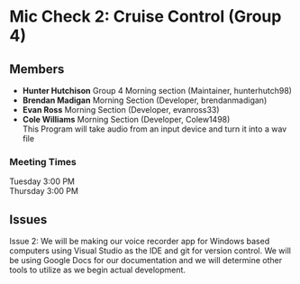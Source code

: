 
# Mic Check 2: Cruise Control (Group 4)
## Members  
- **Hunter Hutchison** Group 4 Morning section (Maintainer, hunterhutch98)  
- **Brendan Madigan** Morning Section (Developer, brendanmadigan)  
- **Evan Ross** Morning Section (Developer, evanross33)  
- **Cole Williams** Morning Section (Developer, Colew1498)  
This Program will take audio from an input device and turn it into a wav file

### Meeting Times
Tuesday  3:00 PM  
Thursday 3:00 PM  

## Issues  

Issue 2: We will be making our voice recorder app for Windows based computers using Visual Studio as the IDE and git for version control. We will be using Google Docs for our documentation and we will determine other tools to utilize as we begin actual development.  

